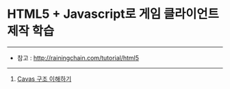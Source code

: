 # HTML5 + Javascript로 게임 클라이언트 제작 학습
---

- 참고 : http://rainingchain.com/tutorial/html5

---

01. [Cavas 구조 이해하기](01.jpg)

